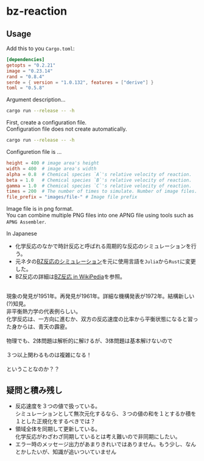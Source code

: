 # bz-reaction

## Usage
Add this to you `Cargo.toml`:
```toml
[dependencies]
getopts = "0.2.21"
image = "0.23.14"
rand = "0.8.4"
serde = { version = "1.0.132", features = ["derive"] }
toml = "0.5.8"
```

Argument description...
```bash
cargo run --release -- -h
```

First, create a configuration file.<br/>
Configuration file does not create automatically.

```bash
cargo run --release -- -h
```

Configuretion file is ...
```toml
height = 400 # image area's height
width = 400  # image area's width
alpha = 0.8  # Chemical species `A`'s relative velocity of reaction.
beta = 1.0   # Chemical species `B`'s relative velocity of reaction.
gamma = 1.0  # Chemical species `C`'s relative velocity of reaction.
times = 200  # The number of times to simulate. Number of image files.
file_prefix = "images/file-" # Image file prefix
```

Image file is in png format.<br/>
You can combine multiple PNG files into one APNG file using tools such as `APNG Assembler`.

In Japanese

- 化学反応のなかで時計反応と呼ばれる周期的な反応のシミュレーションを行う。
- 元ネタの[BZ反応のシミュレーション](https://qiita.com/STInverSpinel/items/a7dcfbde0a08063f4d41)を元に使用言語を`Julia`から`Rust`に変更した。
- BZ反応の詳細は[BZ反応 in WikiPedia](https://ja.wikipedia.org/wiki/%E3%83%99%E3%83%AD%E3%82%A6%E3%82%BD%E3%83%95%E3%83%BB%E3%82%B8%E3%83%A3%E3%83%9C%E3%83%81%E3%83%B3%E3%82%B9%E3%82%AD%E3%83%BC%E5%8F%8D%E5%BF%9C)を参照。
<br/>
現象の発見が1951年。再発見が1961年。詳細な機構発表が1972年。結構新しい(?)知見。<br/>
非平衡熱力学の代表例らしい。<br/>
化学反応は、一方向に進むか、双方の反応速度の比率から平衡状態になると習った身からは、青天の霹靂。
<br/>
<br/>
物理でも、2体問題は解析的に解けるが、3体問題は基本解けないので<br/>
<br/>
３つ以上関わるものは複雑になる！<br/>
<br/>
ということなのか？？

## 疑問と積み残し

- 反応速度を３つの値で扱っている。<br/>シミュレーションとして無次元化するなら、３つの値の和を１とするか積を１とした正規化をするべきでは？
- 領域全体を同期して更新している。<br/>化学反応がわざわざ同期しているとは考え難いので非同期にしたい。
- エラー時のメッセージ出力があまりきれいではありません。もう少し、なんとかしたいが、知識が追いついていません
